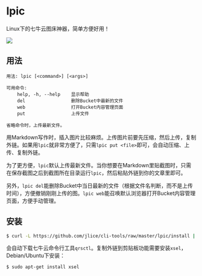 # lpic

Linux下的七牛云图床神器，简单方便好用！

![](http://p9h7r5xkw.bkt.clouddn.com/20180529_221201.gif)

## 用法

```
用法: lpic [<command>] [<args>]

可用命令:
    help, -h, --help    显示帮助
    del                 删除Bucket中最新的文件
    web                 打开Bucket内容管理页面
    put                 上传文件

省略命令时，上传最新文件。
```

用Markdown写作时，插入图片比较麻烦。上传图片前要先压缩，然后上传，复制外链。如果用`lpic`就非常方便了，只需`lpic put <file>`即可，会自动压缩、上传、复制外链。

为了更方便，`lpic`默认上传最新文件。当你想要在Markdown里贴截图时，只需在保存截图之后到截图所在目录运行`lpic`，然后粘贴外链到你的文章里即可。

另外，`lpic del`能删除Bucket中当日最新的文件（根据文件名判断，而不是上传时间），方便撤销刚刚上传的图。`lpic web`能召唤默认浏览器打开Bucket内容管理页面，方便手动管理。

## 安装

``` Bash
$ curl -L https://github.com/jlice/cli-tools/raw/master/lpic/install | bash
```

会自动下载七牛云命令行工具`qrsctl`。复制外链到剪贴板功能需要安装`xsel`，Debian/Ubuntu下安装：

``` Bash
$ sudo apt-get install xsel
```


